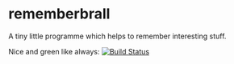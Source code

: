 # rememberbrall
A tiny little programme which helps to remember interesting stuff.

Nice and green like always: [![Build Status](https://travis-ci.org/evainga/rememberbrall.svg?branch=master)](https://travis-ci.org/evainga/rememberbrall)
